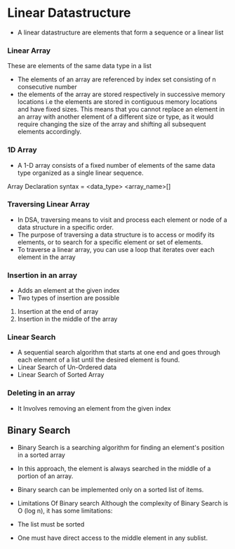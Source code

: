 # Linear Datastructure 
- A linear datastructure are elements that form a sequence or a linear list 

### Linear Array 
 These are elements of the same data type in a list 
- The elements of an array are referenced by index set consisting of n consecutive number
- the elements of the array are stored respectively in successive memory locations i.e  the elements are stored in contiguous memory locations and have fixed sizes.
This means that you cannot replace an element in an array with another element of a different size or type, as it would require changing the size of the array and shifting all subsequent elements accordingly.

### 1D Array
- A 1-D  array consists of
a fixed number of elements of the same data
type organized as a single linear sequence.

Array Declaration 
syntax = <data_type> <array_name>[<size>]


### Traversing Linear Array
- In DSA, traversing means to visit and process each element or node of a data structure in a specific order.
- The purpose of traversing a data structure is to access or modify its elements, or to search for a specific element or set of elements.
- To traverse a linear array, you can use a loop that iterates over each element in the array

### Insertion in an array 
-  Adds an element at the given index
- Two types of insertion are possible 
1. Insertion at the end of array
2. Insertion in the middle of the array

### Linear Search
- A sequential search algorithm that starts at one end and goes through each element of a list until the desired element is found.
- Linear Search of Un-Ordered data
- Linear Search of Sorted Array

### Deleting in an array
- It Involves removing an element from the given index


## Binary Search
- Binary Search is a searching algorithm for finding an element's position in a sorted array
- In this approach, the element is always searched in the middle of a portion of an array. 
- Binary search can be implemented only on a sorted list of items.

- Limitations Of Binary search
  Although the complexity of Binary Search is
O (log n), it has some limitations:
- The list must be sorted
- One must have direct access to the middle element in
any sublist.